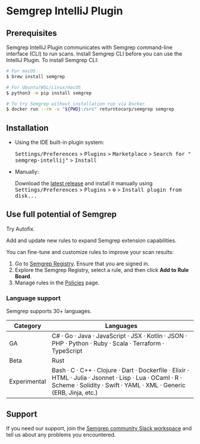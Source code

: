 <!-- Plugin description -->

# Semgrep IntelliJ Plugin

## Prerequisites

Semgrep IntelliJ Plugin communicates with Semgrep command-line interface (CLI) to run scans. Install Semgrep CLI before
you can use the IntelliJ Plugin. To install Semgrep CLI:

```sh
# For macOS
$ brew install semgrep

# For Ubuntu/WSL/Linux/macOS
$ python3 -m pip install semgrep

# To try Semgrep without installation run via Docker
$ docker run --rm -v "${PWD}:/src" returntocorp/semgrep semgrep
```

## Installation

- Using the IDE built-in plugin system:

  <kbd>Settings/Preferences</kbd> > <kbd>Plugins</kbd> > <kbd>Marketplace</kbd> > <kbd>Search for "
  semgrep-intellij"</kbd> >
  <kbd>Install</kbd>

- Manually:

  Download the [latest release](https://github.com/returntocorp/semgrep-intellij/releases/latest) and install it
  manually using
  <kbd>Settings/Preferences</kbd> > <kbd>Plugins</kbd> > <kbd>⚙️</kbd> > <kbd>Install plugin from disk...</kbd>

## Use full potential of Semgrep

Try Autofix.

Add and update new rules to expand Semgrep extension capabilities.

You can fine-tune and customize rules to improve your scan results:

1. Go to [Semgrep Registry](https://semgrep.dev/explore). Ensure that you are signed in.
1. Explore the Semgrep Registry, select a rule, and then click **Add to Rule Board**.
1. Manage rules in the [Policies](https://semgrep.dev/orgs/-/board) page.

### Language support

Semgrep supports 30+ languages.

| Category     | Languages                                                                                                                                                                     |
|--------------|-------------------------------------------------------------------------------------------------------------------------------------------------------------------------------|
| GA           | C# · Go · Java · JavaScript · JSX · Kotlin · JSON · PHP · Python · Ruby · Scala · Terraform · TypeScript                                                                      |
| Beta         | Rust                                                                                                                                                                          |
| Experimental | Bash · C · C++ · Clojure · Dart · Dockerfile · Elixir · HTML · Julia · Jsonnet · Lisp · Lua · OCaml · R · Scheme · Solidity · Swift · YAML · XML · Generic (ERB, Jinja, etc.) |

## Support

If you need our support, join the [Semgrep community Slack workspace](https://go.semgrep.dev/slack) and tell us about
any problems you encountered.

<!-- Plugin description end -->
